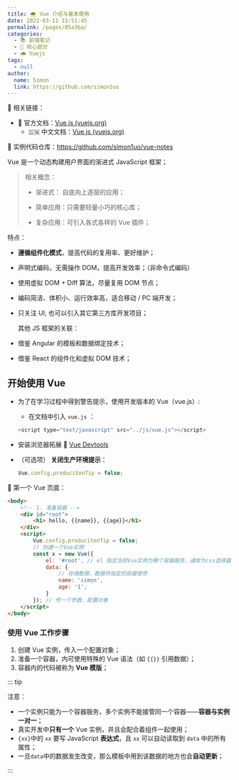 ```yaml
---
title: 🌨 Vue 介绍与基本使用
date: 2022-03-11 15:51:45
permalink: /pages/85a3ba/
categories: 
  - 📚 前端笔记
  - 🏃 核心部分
  - 🌧️ Vuejs
tags: 
  - null
author: 
  name: Simon
  link: https://github.com/simon1uo
---
```

🔗 相关链接：

+ 📁 官方文档：[Vue.js (vuejs.org)](https://vuejs.org/)
  + 🇨🇳 中文文档：[Vue.js (vuejs.org)](https://cn.vuejs.org/index.html)

🚠 实例代码仓库：https://github.com/simon1uo/vue-notes



Vue 是一个动态构建用户界面的渐进式 JavaScript 框架；

> 相关概念：
>
> + 渐进式： 自底向上逐层的应用；
>
> + 简单应用：只需要轻量小巧的核心库；
>
> + 复杂应用：可引入各式各样的 Vue 插件；



特点：

+ **遵循组件化模式**，提高代码的复用率、更好维护；

+ 声明式编码，无需操作 DOM，提高开发效率；（非命令式编码）

+ 使用虚拟 DOM + Diff 算法，尽量复用 DOM 节点；

+ 编码简洁、体积小、运行效率高，适合移动 / PC 端开发；

+ 只关注 UI, 也可以引入其它第三方库开发项目；

  

  其他 JS 框架的关联：

+ 借鉴 Angular 的模板和数据绑定技术；

+ 借鉴 React 的组件化和虚拟 DOM 技术；



## 开始使用 Vue

+ 为了在学习过程中得到警告提示，使用开发版本的 Vue（vue.js）:

  + 在文档中引入 `vue.js` ：

  ```js
  <script type="text/javascript" src="../js/vue.js"></script>
  ```

+ 安装浏览器拓展 🔗 [Vue Devtools ](https://github.com/vuejs/vue-devtools#vue-devtools)

+ （可选项） **关闭生产环境提示**：

  ```js
  Vue.config.producitonTip = false;
  ```

🌰 第一个 Vue 页面：

```html
<body>
    <!-- 1. 准备容器 -->
    <div id="root">
        <h1> hello, {{name}}, {{age}}</h1> 
    </div>
    <script>
        Vue.config.producitonTip = false;
        // 创建一个Vue实例
        const x = new Vue({
            el: '#root', // el 指定当前Vue实例为哪个容器服务，通常为css选择器-id选择器
            data: {
                // 存储数据，数据供指定的容器使用
                name: 'simon',
                age: '1',
            }   
        }); // 传一个参数，配置对象
    </script>
</body>
```





### **使用 Vue 工作步骤**

1. 创建 Vue 实例，传入一个配置对象；
2. 准备一个容器，内可使用特殊的 Vue 语法（如 `{{}}` 引用数据）；
3. 容器内的代码被称为 **Vue 模版**；

::: tip

注意：

+ 一个实例只能为一个容器服务，多个实例不能接管同一个容器——**容器与实例一对一**；
+ 真实开发中**只有一个** Vue 实例，并且会配合着组件一起使用；
+ `{xx}`中的 `xx` 要写 JavaScript **表达式**，且 `xx` 可以自动读取到 `data` 中的所有属性；
+ 一旦`data`中的数据发生改变，那么模板中用到该数据的地方也会**自动更新**；

::: 